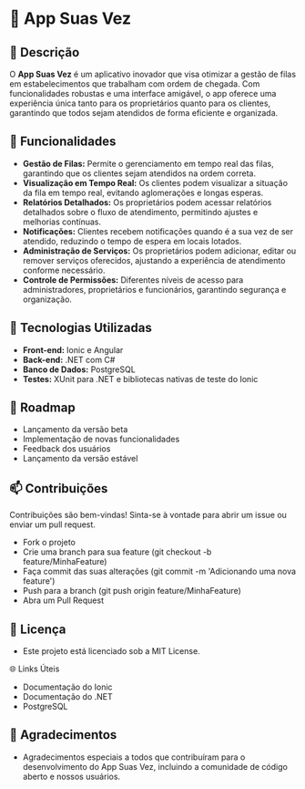 # 🚦 App Suas Vez

## 📖 Descrição

O **App Suas Vez** é um aplicativo inovador que visa otimizar a gestão de filas em estabelecimentos que trabalham com ordem de chegada. Com funcionalidades robustas e uma interface amigável, o app oferece uma experiência única tanto para os proprietários quanto para os clientes, garantindo que todos sejam atendidos de forma eficiente e organizada.

## 🎯 Funcionalidades

- **Gestão de Filas:** Permite o gerenciamento em tempo real das filas, garantindo que os clientes sejam atendidos na ordem correta.
- **Visualização em Tempo Real:** Os clientes podem visualizar a situação da fila em tempo real, evitando aglomerações e longas esperas.
- **Relatórios Detalhados:** Os proprietários podem acessar relatórios detalhados sobre o fluxo de atendimento, permitindo ajustes e melhorias contínuas.
- **Notificações:** Clientes recebem notificações quando é a sua vez de ser atendido, reduzindo o tempo de espera em locais lotados.
- **Administração de Serviços:** Os proprietários podem adicionar, editar ou remover serviços oferecidos, ajustando a experiência de atendimento conforme necessário.
- **Controle de Permissões:** Diferentes níveis de acesso para administradores, proprietários e funcionários, garantindo segurança e organização.

## 📱 Tecnologias Utilizadas

- **Front-end:** Ionic e Angular
- **Back-end:** .NET com C#
- **Banco de Dados:** PostgreSQL
- **Testes:** XUnit para .NET e bibliotecas nativas de teste do Ionic

## 📅 Roadmap
 - Lançamento da versão beta
 - Implementação de novas funcionalidades
 - Feedback dos usuários
 - Lançamento da versão estável

## 📫 Contribuições
Contribuições são bem-vindas! Sinta-se à vontade para abrir um issue ou enviar um pull request.

- Fork o projeto
- Crie uma branch para sua feature (git checkout -b feature/MinhaFeature)
- Faça commit das suas alterações (git commit -m 'Adicionando uma nova feature')
- Push para a branch (git push origin feature/MinhaFeature)
- Abra um Pull Request

## 📄 Licença
- Este projeto está licenciado sob a MIT License.

🌐 Links Úteis
- Documentação do Ionic
- Documentação do .NET
- PostgreSQL

## 🎉 Agradecimentos
- Agradecimentos especiais a todos que contribuíram para o desenvolvimento do App Suas Vez, incluindo a comunidade de código aberto e nossos usuários.
